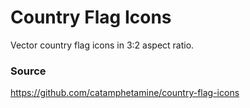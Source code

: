 # Country Flag Icons
Vector country flag icons in 3:2 aspect ratio.

### Source
https://github.com/catamphetamine/country-flag-icons
